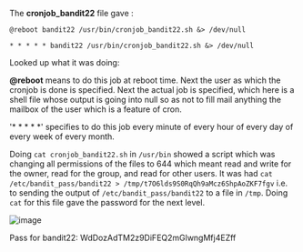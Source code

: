 The **cronjob_bandit22** file gave :
```
@reboot bandit22 /usr/bin/cronjob_bandit22.sh &> /dev/null

* * * * * bandit22 /usr/bin/cronjob_bandit22.sh &> /dev/null

```
Looked up what it was doing:


**@reboot** means to do this job at reboot time.
Next the user as which the cronjob is done is specified.
Next the actual job is specified, which here is a shell file whose output is going into null so as not to fill mail anything the mailbox of the user which is a feature of cron.

 '\* \* \* \* \*' specifies to do this job every minute of every hour of every day of every week of every month.


Doing ```cat cronjob_bandit22.sh``` in ```/usr/bin``` showed a script which was changing all permissions of the files to 644 which meant read and write for the owner, read for the group, and read for other users.
It was had ```cat /etc/bandit_pass/bandit22 > /tmp/t7O6lds9S0RqQh9aMcz6ShpAoZKF7fgv``` i.e. to sending the output of ```/etc/bandit_pass/bandit22``` to a file in ```/tmp```.
Doing ```cat``` for this file gave the password for the next level.


![image](https://github.com/CoderZonora/overthewire_bandit_writeup/assets/140229408/993ed4a0-f420-4416-8e5a-e9d396870218)


Pass for bandit22: WdDozAdTM2z9DiFEQ2mGlwngMfj4EZff
